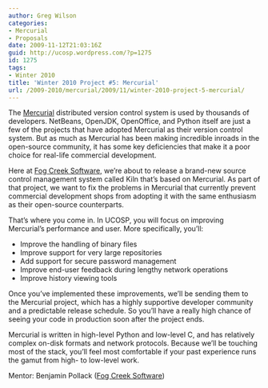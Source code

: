 ```yaml
---
author: Greg Wilson
categories:
- Mercurial
- Proposals
date: 2009-11-12T21:03:16Z
guid: http://ucosp.wordpress.com/?p=1275
id: 1275
tags:
- Winter 2010
title: 'Winter 2010 Project #5: Mercurial'
url: /2009-2010/mercurial/2009/11/winter-2010-project-5-mercurial/
---
```


The [Mercurial](http://mercurial.selenic.com/) distributed version control system is used by thousands of developers. NetBeans, OpenJDK, OpenOffice, and Python itself are just a few of the projects that have adopted Mercurial as their version control system. But as much as Mercurial has been making incredible inroads in the open-source community, it has some key deficiencies that make it a poor choice for real-life commercial development.

Here at [Fog Creek Software,](http://fogcreek.com/) we&#8217;re about to release a brand-new source control management system called Kiln that&#8217;s based on Mercurial. As part of that project, we want to fix the problems in Mercurial that currently prevent commercial development shops from adopting it with the same enthusiasm as their open-source counterparts.

That&#8217;s where you come in. In UCOSP, you will focus on improving Mercurial&#8217;s performance and user. More specifically, you&#8217;ll:

  * Improve the handling of binary files
  * Improve support for very large repositories
  * Add support for secure password management
  * Improve end-user feedback during lengthy network operations
  * Improve history viewing tools

Once you&#8217;ve implemented these improvements, we&#8217;ll be sending them to the Mercurial project, which has a highly supportive developer community and a predictable release schedule. So you&#8217;ll have a really high chance of seeing your code in production soon after the project ends.

Mercurial is written in high-level Python and low-level C, and has relatively complex on-disk formats and network protocols. Because we&#8217;ll be touching most of the stack, you&#8217;ll feel most comfortable if your past experience runs the gamut from high- to low-level work.

Mentor: Benjamin Pollack ([Fog Creek Software](http://www.fogcreek.com))